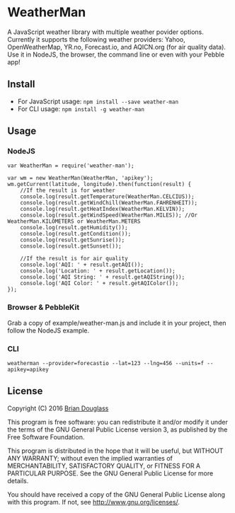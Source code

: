 # WeatherMan

A JavaScript weather library with multiple weather povider options. Currently it
supports the following weather providers: Yahoo, OpenWeatherMap, YR.no, Forecast.io,
and AQICN.org (for air quality data). Use it in NodeJS, the browser, the command
line or even with your Pebble app!

## Install

* For JavaScript usage: `npm install --save weather-man`
* For CLI usage: `npm install -g weather-man`

## Usage

### NodeJS

~~~
var WeatherMan = require('weather-man');

var wm = new WeatherMan(WeatherMan, 'apikey');
wm.getCurrent(latitude, longitude).then(function(result) {
    //If the result is for weather
    console.log(result.getTemperature(WeatherMan.CELCIUS));
    console.log(result.getWindChill(WeatherMan.FAHRENHEIT));
    console.log(result.getHeatIndex(WeatherMan.KELVIN));
    console.log(result.getWindSpeed(WeatherMan.MILES)); //Or WeatherMan.KILOMETERS or WeatherMan.METERS
    console.log(result.getHumidity());
    console.log(result.getCondition());
    console.log(result.getSunrise());
    console.log(result.getSunset());

    //If the result is for air quality
    console.log('AQI: ' + result.getAQI());
    console.log('Location: ' + result.getLocation());
    console.log('AQI String: ' + result.getAQIString());
    console.log('AQI Color: ' + result.getAQIColor());
});
~~~

### Browser & PebbleKit

Grab a copy of example/weather-man.js and include it in your project, then
follow the NodeJS example.

### CLI

`weatherman --provider=forecastio --lat=123 --lng=456 --units=f --apikey=apikey`

## License

Copyright (C) 2016 [Brian Douglass](http://bhdouglass.com/)

This program is free software: you can redistribute it and/or modify it under the terms of the GNU General Public License version 3, as published
by the Free Software Foundation.

This program is distributed in the hope that it will be useful, but WITHOUT ANY WARRANTY; without even the implied warranties of MERCHANTABILITY, SATISFACTORY QUALITY, or FITNESS FOR A PARTICULAR PURPOSE.  See the GNU General Public License for more details.

You should have received a copy of the GNU General Public License along with this program.  If not, see <http://www.gnu.org/licenses/>.
